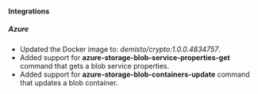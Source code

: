 
#### Integrations

##### Azure

- Updated the Docker image to: *demisto/crypto:1.0.0.4834757*.
- Added support for **azure-storage-blob-service-properties-get** command that gets a blob service properties.
- Added support for **azure-storage-blob-containers-update** command that updates a blob container.
